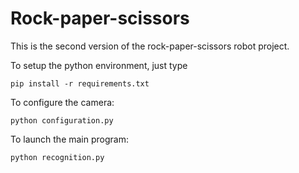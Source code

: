 # Rock-paper-scissors

This is the second version of the rock-paper-scissors robot project.

To setup the python environment, just type
```
pip install -r requirements.txt
```

To configure the camera:
```
python configuration.py
```

To launch the main program:
```
python recognition.py
```
